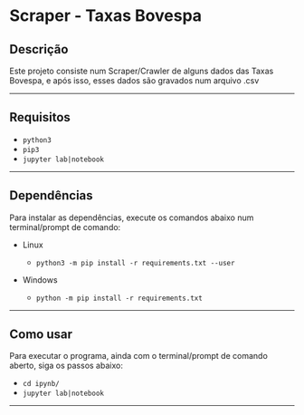 # Scraper - Taxas Bovespa

## Descrição
Este projeto consiste num Scraper/Crawler de alguns dados das Taxas Bovespa, e após isso, esses dados são gravados num arquivo .csv

---
## Requisitos

* `python3`
* `pip3`
* `jupyter lab|notebook`

---
## Dependências

Para instalar as dependências, execute os comandos abaixo num terminal/prompt de comando:

* Linux
  * `python3 -m pip install -r requirements.txt --user`

* Windows
  * `python -m pip install -r requirements.txt`

---
## Como usar

Para executar o programa, ainda com o terminal/prompt de comando aberto, siga os passos abaixo:
* `cd ipynb/`
* `jupyter lab|notebook`

---

